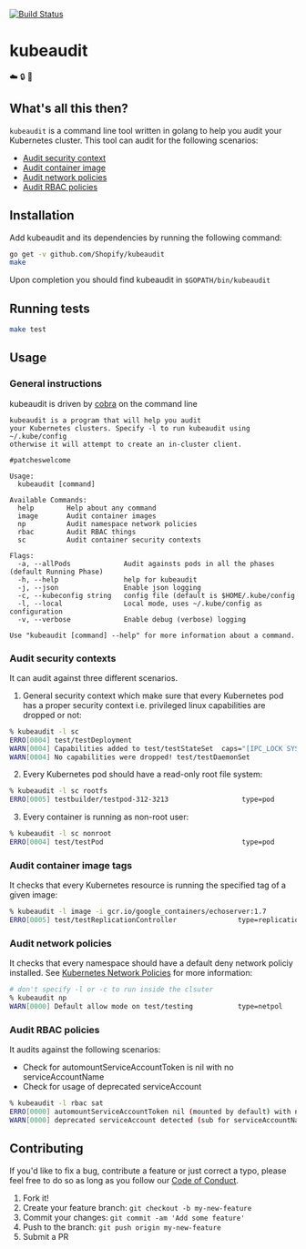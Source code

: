[![Build Status](https://api.travis-ci.org/Shopify/kubeaudit.svg?branch=master)](https://travis-ci.com/Shopify/kubeaudit/)

# kubeaudit

:cloud: :lock: :muscle:

## What's all this then?

`kubeaudit` is a command line tool written in golang to help you audit your Kubernetes cluster. This tool can audit for the following scenarios:
- [Audit security context](#sc)
- [Audit container image](#image)
- [Audit network policies](#netpol)
- [Audit RBAC policies](#rbac)

## Installation

Add kubeaudit and its dependencies by running the following command:

```sh
go get -v github.com/Shopify/kubeaudit
make
```

Upon completion you should find kubeaudit in `$GOPATH/bin/kubeaudit`

## Running tests
```sh
make test
```

## Usage

### General instructions

kubeaudit is driven by [cobra](https://github.com/spf13/cobra) on the command line
```raw
kubeaudit is a program that will help you audit
your Kubernetes clusters. Specify -l to run kubeaudit using ~/.kube/config
otherwise it will attempt to create an in-cluster client.

#patcheswelcome

Usage:
  kubeaudit [command]

Available Commands:
  help        Help about any command
  image       Audit container images
  np          Audit namespace network policies
  rbac        Audit RBAC things
  sc          Audit container security contexts

Flags:
  -a, --allPods             Audit againsts pods in all the phases (default Running Phase)
  -h, --help                help for kubeaudit
  -j, --json                Enable json logging
  -c, --kubeconfig string   config file (default is $HOME/.kube/config
  -l, --local               Local mode, uses ~/.kube/config as configuration
  -v, --verbose             Enable debug (verbose) logging

Use "kubeaudit [command] --help" for more information about a command.
```

<a name="sc" />

### Audit security contexts

It can audit against three different scenarios.

1. General security context which make sure that every Kubernetes pod has a proper security context i.e. privileged linux capabilities are dropped or not:

```sh
% kubeaudit -l sc
ERRO[0004] test/testDeployment                                                       type=deployment
WARN[0004] Capabilities added to test/testStateSet  caps="[IPC_LOCK SYS_RESOURCE]"   type=statefulSet
WARN[0004] No capabilities were dropped! test/testDaemonSet                          type=daemonSet
```

2. Every Kubernetes pod should have a read-only root file system:

```sh
% kubeaudit -l sc rootfs
ERRO[0005] testbuilder/testpod-312-3213                  type=pod
```

3. Every container is running as non-root user:

```sh
% kubeaudit -l sc nonroot
ERRO[0004] test/testPod                                  type=pod
```

<a name="image" />

### Audit container image tags

It checks that every Kubernetes resource is running the specified tag of a given image:

```sh
% kubeaudit -l image -i gcr.io/google_containers/echoserver:1.7
ERRO[0005] test/testReplicationController               type=replicationController
```

<a name="netpol" />

### Audit network policies

It checks that every namespace should have a default deny network policiy installed. See [Kubernetes Network Policies](https://Kubernetes.io/docs/concepts/services-networking/network-policies/) for more information:

```sh
# don't specify -l or -c to run inside the clsuter
% kubeaudit np
WARN[0000] Default allow mode on test/testing           type=netpol
```

<a name="rbac" />

### Audit RBAC policies

It audits against the following scenarios:

- Check for automountServiceAccountToken is nil with no serviceAccountName
- Check for usage of deprecated serviceAccount

```sh
% kubeaudit -l rbac sat
ERRO[0000] automountServiceAccountToken nil (mounted by default) with no serviceAccountName name=alpine namespace=test type=deployment
WARN[0000] deprecated serviceAccount detected (sub for serviceAccountName)  name=nginx namespace=staging serviceAccount=nginx serviceAccountName=nginx type=deployment
```

## Contributing

If you'd like to fix a bug, contribute a feature or just correct a typo, please feel free to do so as long as you follow our [Code of Conduct](https://github.com/Shopify/kubeaudit/blob/master/CODE_OF_CONDUCT.md).

1. Fork it!
2. Create your feature branch: `git checkout -b my-new-feature`
3. Commit your changes: `git commit -am 'Add some feature'`
4. Push to the branch: `git push origin my-new-feature`
5. Submit a PR
